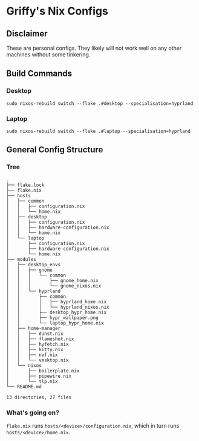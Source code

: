 # Griffy's Nix Configs

## Disclaimer

These are personal configs. They likely will not work well on any other machines without some tinkering.

## Build Commands

### Desktop
`sudo nixos-rebuild switch --flake .#desktop --specialisation=hyprland`

### Laptop
`sudo nixos-rebuild switch --flake .#laptop --specialisation=hyprland`

## General Config Structure
### Tree
```
.
├── flake.lock
├── flake.nix
├── hosts
│   ├── common
│   │   ├── configuration.nix
│   │   └── home.nix
│   ├── desktop
│   │   ├── configuration.nix
│   │   ├── hardware-configuration.nix
│   │   └── home.nix
│   └── laptop
│       ├── configuration.nix
│       ├── hardware-configuration.nix
│       └── home.nix
├── modules
│   ├── desktop_envs
│   │   ├── gnome
│   │   │   └── common
│   │   │       ├── gnome_home.nix
│   │   │       └── gnome_nixos.nix
│   │   └── hyprland
│   │       ├── common
│   │       │   ├── hyprland_home.nix
│   │       │   └── hyprland_nixos.nix
│   │       ├── desktop_hypr_home.nix
│   │       ├── hypr_wallpaper.png
│   │       └── laptop_hypr_home.nix
│   ├── home-manager
│   │   ├── dunst.nix
│   │   ├── flameshot.nix
│   │   ├── hyfetch.nix
│   │   ├── kitty.nix
│   │   ├── nvf.nix
│   │   └── vesktop.nix
│   └── nixos
│       ├── boilerplate.nix
│       ├── pipewire.nix
│       └── tlp.nix
└── README.md

13 directories, 27 files
```
### What's going on?
`flake.nix` runs `hosts/<device>/configuration.nix`, which in turn runs `hosts/<device>/home.nix`.
